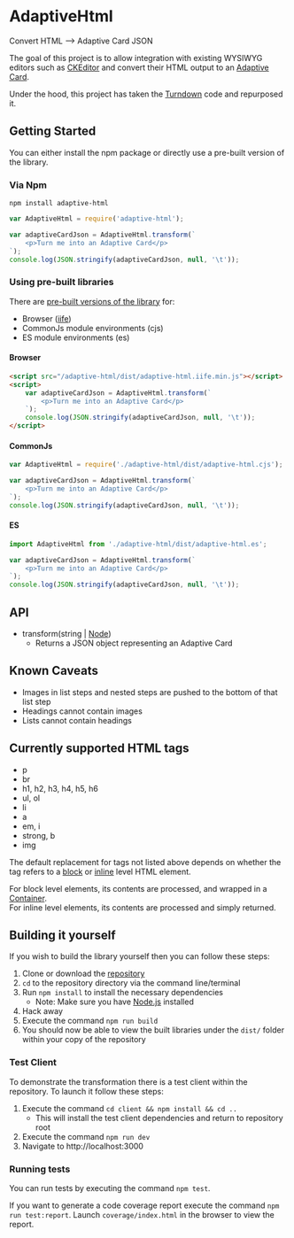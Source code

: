 # AdaptiveHtml
Convert HTML --> Adaptive Card JSON

The goal of this project is to allow integration with existing WYSIWYG editors such as [CKEditor](https://ckeditor.com/) and convert their HTML output to an [Adaptive Card](https://adaptivecards.io/).

Under the hood, this project has taken the [Turndown](https://github.com/domchristie/turndown/) code and repurposed it.

## Getting Started
You can either install the npm package or directly use a pre-built version of the library.

### Via Npm
`npm install adaptive-html`
```javascript
var AdaptiveHtml = require('adaptive-html');

var adaptiveCardJson = AdaptiveHtml.transform(`
    <p>Turn me into an Adaptive Card</p>
`);
console.log(JSON.stringify(adaptiveCardJson, null, '\t'));
```

### Using pre-built libraries
There are [pre-built versions of the library](https://github.com/rcasto/adaptive-html/tree/master/dist) for:
- Browser ([iife](https://developer.mozilla.org/en-US/docs/Glossary/IIFE))
- CommonJs module environments (cjs)
- ES module environments (es)

#### Browser
```html
<script src="/adaptive-html/dist/adaptive-html.iife.min.js"></script>
<script>
    var adaptiveCardJson = AdaptiveHtml.transform(`
        <p>Turn me into an Adaptive Card</p>
    `);
    console.log(JSON.stringify(adaptiveCardJson, null, '\t'));
</script>
```

#### CommonJs
```javascript
var AdaptiveHtml = require('./adaptive-html/dist/adaptive-html.cjs');

var adaptiveCardJson = AdaptiveHtml.transform(`
    <p>Turn me into an Adaptive Card</p>
`);
console.log(JSON.stringify(adaptiveCardJson, null, '\t'));
```

#### ES
```javascript
import AdaptiveHtml from './adaptive-html/dist/adaptive-html.es';

var adaptiveCardJson = AdaptiveHtml.transform(`
    <p>Turn me into an Adaptive Card</p>
`);
console.log(JSON.stringify(adaptiveCardJson, null, '\t'));
```

## API
- transform(string | [Node](https://devdocs.io/dom/node))
    - Returns a JSON object representing an Adaptive Card

## Known Caveats
- Images in list steps and nested steps are pushed to the bottom of that list step
- Headings cannot contain images
- Lists cannot contain headings

## Currently supported HTML tags
- p
- br
- h1, h2, h3, h4, h5, h6
- ul, ol
- li
- a
- em, i
- strong, b
- img

The default replacement for tags not listed above depends on whether the tag refers to a [block](https://developer.mozilla.org/en-US/docs/Web/HTML/Block-level_elements#Elements) or [inline](https://developer.mozilla.org/en-US/docs/Web/HTML/Inline_elements#Elements) level HTML element.

For block level elements, its contents are processed, and wrapped in a [Container](https://adaptivecards.io/explorer/Container.html).  
For inline level elements, its contents are processed and simply returned.

## Building it yourself
If you wish to build the library yourself then you can follow these steps:  
1. Clone or download the [repository](https://github.com/rcasto/adaptive-html)
2. `cd` to the repository directory via the command line/terminal
3. Run `npm install` to install the necessary dependencies 
    - Note: Make sure you have [Node.js](https://nodejs.org/en/) installed
4. Hack away
5. Execute the command `npm run build`
6. You should now be able to view the built libraries under the `dist/` folder within your copy of the repository

### Test Client
To demonstrate the transformation there is a test client within the repository. To launch it follow these steps:
1. Execute the command `cd client && npm install && cd ..`
    - This will install the test client dependencies and return to repository root
2. Execute the command `npm run dev`
3. Navigate to http://localhost:3000

### Running tests
You can run tests by executing the command `npm test`.

If you want to generate a code coverage report execute the command `npm run test:report`.  Launch `coverage/index.html` in the browser to view the report.